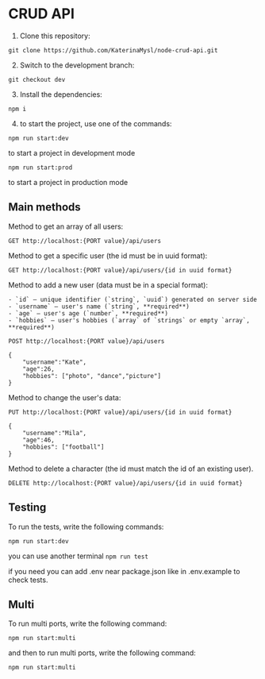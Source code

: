 # CRUD API
1. Clone this repository:

`git clone https://github.com/KaterinaMysl/node-crud-api.git`

2. Switch to the development branch:

`git checkout dev`

3. Install the dependencies:

`npm i`

4. to start the project, use one of the commands:
   
`npm run start:dev`

to start a project in development mode

`npm run start:prod`

to start a project in production mode
## Main methods
Method to get an array of all users:

`GET http://localhost:{PORT value}/api/users`

Method to get a specific user (the id must be in uuid format):

`GET http://localhost:{PORT value}/api/users/{id in uuid format}`

Method to add a new user (data must be in a special format):

    - `id` — unique identifier (`string`, `uuid`) generated on server side
    - `username` — user's name (`string`, **required**)
    - `age` — user's age (`number`, **required**)
    - `hobbies` — user's hobbies (`array` of `strings` or empty `array`, **required**)
    

`POST http://localhost:{PORT value}/api/users`

```
{
    "username":"Kate",
    "age":26,
    "hobbies": ["photo", "dance","picture"]
}
```

Method to change the user's data:

`PUT http://localhost:{PORT value}/api/users/{id in uuid format}`
```
{
    "username":"Mila",
    "age":46,
    "hobbies": ["football"]
}
```
Method to delete a character (the id must match the id of an existing user).

`DELETE http://localhost:{PORT value}/api/users/{id in uuid format}`

## Testing

To run the tests, write the following commands:

`npm run start:dev`

you can use another terminal 
`npm run test`

if you need you can add .env near package.json like in .env.example to check tests.

## Multi

To run multi ports, write the following command:

`npm run start:multi`




and then to run multi ports, write the following command:

`npm run start:multi`
